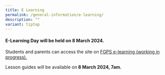 ```yaml
---
title: E Learning
permalink: /general-information/e-learning/
description: ""
variant: tiptap
---
```

<h4><strong>E-Learning Day will be held on 8 March 2024.</strong></h4>
<p>Students and parents can access the site on <u>FGPS e-learning (working in progress).</u>
</p>
<p>Lesson guides will be available on<strong> 8 March 2024, 7am. </strong>
</p>